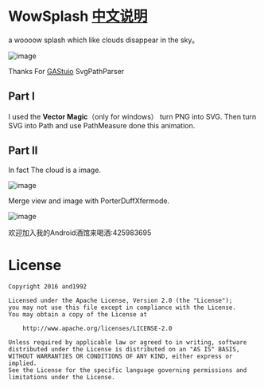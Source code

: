 # WowSplash [中文说明](https://github.com/githubwing/WowSplash/blob/master/README_CN.md)

a woooow splash which like clouds disappear in the sky。


![image](https://github.com/githubwing/WowSplash/raw/master/img/img.gif)

Thanks For [GAStuio](https://github.com/Ajian-studio/) SvgPathParser

## Part I


I used the **Vector Magic**（only for windows） turn PNG into SVG. Then turn SVG into Path and use PathMeasure done this animation.

## Part II

In fact The cloud is a image.

![image](https://github.com/githubwing/WowSplash/raw/master/img/zzz.png)

Merge view and image with PorterDuffXfermode.

![image](https://github.com/githubwing/WowSplash/raw/master/img/xfermode.png)




欢迎加入我的Android酒馆来喝酒:425983695



# License

    Copyright 2016 and1992

    Licensed under the Apache License, Version 2.0 (the "License");
    you may not use this file except in compliance with the License.
    You may obtain a copy of the License at
    
        http://www.apache.org/licenses/LICENSE-2.0
    
    Unless required by applicable law or agreed to in writing, software
    distributed under the License is distributed on an "AS IS" BASIS,
    WITHOUT WARRANTIES OR CONDITIONS OF ANY KIND, either express or implied.
    See the License for the specific language governing permissions and
    limitations under the License.
